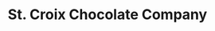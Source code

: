 ---
title: "St. Croix Chocolate Company"
url: /marine-on-st-croix/st-croix-chocolate-company/
shop: chocolate
---